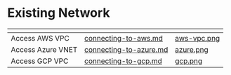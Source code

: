 # Existing Network

<table data-card-size="large" data-view="cards">
	<thead>
		<tr>
			<th></th>
			<th data-hidden data-card-target data-type="content-ref"></th>
			<th data-hidden data-card-cover data-type="files"></th>
		</tr>
	</thead>
	<tbody>
		<tr>
			<td>Access AWS VPC</td>
			<td>
				<a href="connecting-to-aws.md">connecting-to-aws.md</a>
			</td>
			<td>
				<a href="../../.gitbook/assets/aws-vpc.png">aws-vpc.png</a>
			</td>
		</tr>
		<tr>
			<td>Access Azure VNET</td>
			<td>
				<a href="connecting-to-azure.md">connecting-to-azure.md</a>
			</td>
			<td>
				<a href="../../.gitbook/assets/azure.png">azure.png</a>
			</td>
		</tr>
		<tr>
			<td>Access GCP VPC</td>
			<td>
				<a href="connecting-to-gcp.md">connecting-to-gcp.md</a>
			</td>
			<td>
				<a href="../../.gitbook/assets/gcp.png">gcp.png</a>
			</td>
		</tr>
	</tbody>
</table>
